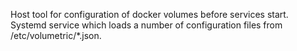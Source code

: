 Host tool for configuration of docker volumes before services start.
Systemd service which loads a number of configuration files from
/etc/volumetric/*.json.
